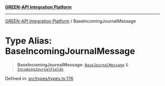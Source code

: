[**GREEN-API Integration Platform**](../README.md)

***

[GREEN-API Integration Platform](../globals.md) / BaseIncomingJournalMessage

# Type Alias: BaseIncomingJournalMessage

> **BaseIncomingJournalMessage**: [`BaseJournalMessage`](../interfaces/BaseJournalMessage.md) & [`IncomingJournalFields`](../interfaces/IncomingJournalFields.md)

Defined in: [src/types/types.ts:176](https://github.com/green-api/greenapi-integration/blob/0c6468d26acd573ad1def9f01a1af819fb76eb31/src/types/types.ts#L176)
